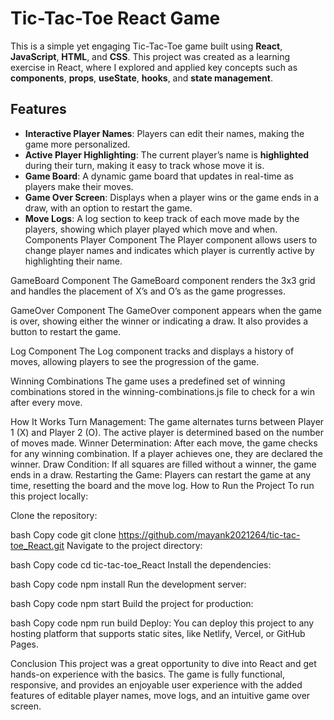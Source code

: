 # Tic-Tac-Toe React Game

This is a simple yet engaging Tic-Tac-Toe game built using **React**, **JavaScript**, **HTML**, and **CSS**. This project was created as a learning exercise in React, where I explored and applied key concepts such as **components**, **props**, **useState**, **hooks**, and **state management**.

## Features

- **Interactive Player Names**: Players can edit their names, making the game more personalized.
- **Active Player Highlighting**: The current player’s name is **highlighted** during their turn, making it easy to track whose move it is.
- **Game Board**: A dynamic game board that updates in real-time as players make their moves.
- **Game Over Screen**: Displays when a player wins or the game ends in a draw, with an option to restart the game.
- **Move Logs**: A log section to keep track of each move made by the players, showing which player played which move and when.
Components
Player Component
The Player component allows users to change player names and indicates which player is currently active by highlighting their name.

GameBoard Component
The GameBoard component renders the 3x3 grid and handles the placement of X’s and O’s as the game progresses.

GameOver Component
The GameOver component appears when the game is over, showing either the winner or indicating a draw. It also provides a button to restart the game.

Log Component
The Log component tracks and displays a history of moves, allowing players to see the progression of the game.

Winning Combinations
The game uses a predefined set of winning combinations stored in the winning-combinations.js file to check for a win after every move.

How It Works
Turn Management: The game alternates turns between Player 1 (X) and Player 2 (O). The active player is determined based on the number of moves made.
Winner Determination: After each move, the game checks for any winning combination. If a player achieves one, they are declared the winner.
Draw Condition: If all squares are filled without a winner, the game ends in a draw.
Restarting the Game: Players can restart the game at any time, resetting the board and the move log.
How to Run the Project
To run this project locally:

Clone the repository:

bash
Copy code
git clone https://github.com/mayank2021264/tic-tac-toe_React.git
Navigate to the project directory:

bash
Copy code
cd tic-tac-toe_React
Install the dependencies:

bash
Copy code
npm install
Run the development server:

bash
Copy code
npm start
Build the project for production:

bash
Copy code
npm run build
Deploy:
You can deploy this project to any hosting platform that supports static sites, like Netlify, Vercel, or GitHub Pages.

Conclusion
This project was a great opportunity to dive into React and get hands-on experience with the basics. The game is fully functional, responsive, and provides an enjoyable user experience with the added features of editable player names, move logs, and an intuitive game over screen.
